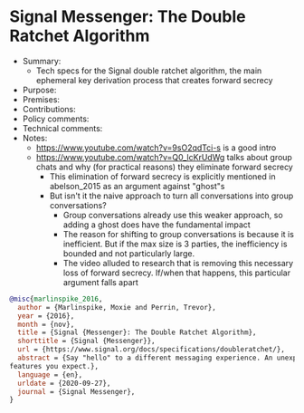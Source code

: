 # Signal Messenger: The Double Ratchet Algorithm

- Summary:
  - Tech specs for the Signal double ratchet algorithm, the main ephemeral key derivation process that creates forward
      secrecy
- Purpose:
- Premises:
- Contributions:
- Policy comments:
- Technical comments:
- Notes:
  - https://www.youtube.com/watch?v=9sO2qdTci-s is a good intro
  - https://www.youtube.com/watch?v=Q0_lcKrUdWg talks about group chats and why (for practical reasons) they eliminate
      forward secrecy
    - This elimination of forward secrecy is explicitly mentioned in abelson_2015 as an argument against "ghost"s
    - But isn't it the naive approach to turn all conversations into group conversations?
      - Group conversations already use this weaker approach, so adding a ghost does have the fundamental impact
      - The reason for shifting to group conversations is because it is inefficient. But if the max size is 3 parties,
          the inefficiency is bounded and not particularly large.
      - The video alluded to research that is removing this necessary loss of forward secrecy. If/when that happens,
          this particular argument falls apart

```bib
@misc{marlinspike_2016,
  author = {Marlinspike, Moxie and Perrin, Trevor},
  year = {2016},
  month = {nov},
  title = {Signal {Messenger}: The Double Ratchet Algorithm},
  shorttitle = {Signal {Messenger}},
  url = {https://www.signal.org/docs/specifications/doubleratchet/},
  abstract = {Say "hello" to a different messaging experience. An unexpected focus on privacy, combined with all of the
features you expect.},
  language = {en},
  urldate = {2020-09-27},
  journal = {Signal Messenger},
}
```
